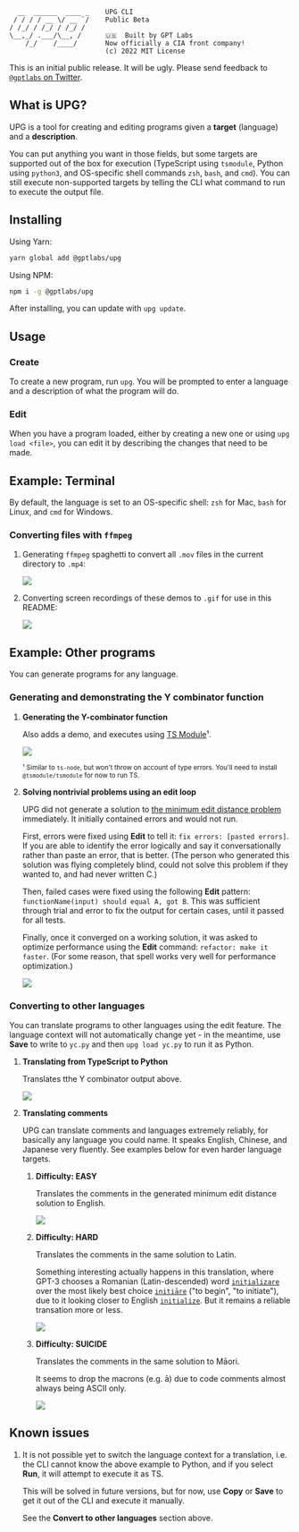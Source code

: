 ```
  __  ______  ____ _    UPG CLI
 / / / / __ \/ __ `/    Public Beta
/ /_/ / /_/ / /_/ /     
\__,_/ .___/\__, /      🇺🇸  Built by GPT Labs
    /_/    /____/       Now officially a CIA front company!
                        (c) 2022 MIT License
```

This is an initial public release. It will be ugly. Please send feedback to
[`@gptlabs` on Twitter](https://twitter.com/gptlabs).

## What is UPG?

UPG is a tool for creating and editing programs given a **target** (language)
and a **description**.

You can put anything you want in those fields, but some targets are supported
out of the box for execution (TypeScript using `tsmodule`, Python using
`python3`, and OS-specific shell commands `zsh`, `bash`, and `cmd`). You can
still execute non-supported targets by telling the CLI what command to run to
execute the output file.

## Installing

Using Yarn:

```bash
yarn global add @gptlabs/upg
```

Using NPM:

```bash
npm i -g @gptlabs/upg
```

After installing, you can update with `upg update`.

## Usage

### Create

To create a new program, run `upg`. You will be prompted to enter a language and
a description of what the program will do.

### Edit

When you have a program loaded, either by creating a new one or using `upg load
<file>`, you can edit it by describing the changes that need to be made.

## Example: Terminal

By default, the language is set to an OS-specific shell: `zsh` for Mac, `bash`
for Linux, and `cmd` for Windows.

### Converting files with `ffmpeg`

1. Generating `ffmpeg` spaghetti to convert all `.mov` files in the current
   directory to `.mp4`:
   
   ![](https://github.com/gptlabs/tools/raw/master/packages/upg/ffmpeg.gif)

2. Converting screen recordings of these demos to `.gif` for use in this README:

   ![](https://github.com/gptlabs/tools/raw/master/packages/upg/ffmpeg-gif.gif)

## Example: Other programs

You can generate programs for any language.

### Generating and demonstrating the Y combinator function

  1. **Generating the Y-combinator function**

      Also adds a demo, and executes using [TS
      Module](https://github.com/tsmodule/tsmodule)¹.
    
      ![](https://github.com/gptlabs/tools/raw/master/packages/upg/ycombinator.gif)

      <sub>¹ Similar to `ts-node`, but won't throw on account of type errors.
      You'll need to install `@tsmodule/tsmodule` for now to run TS.</sub>

  2. **Solving nontrivial problems using an edit loop**

      UPG did not generate a solution to [the minimum edit distance
      problem](https://leetcode.com/problems/edit-distance/) immediately. It
      initially contained errors and would not run.
      
      First, errors were fixed using **Edit** to tell it: `fix errors: [pasted
      errors]`. If you are able to identify the error logically and say it
      conversationally rather than paste an error, that is better. (The person
      who generated this solution was flying completely blind, could not solve
      this problem if they wanted to, and had never written C.)

      Then, failed cases were fixed using the following **Edit** pattern:
      `functionName(input) should equal A, got B`. This was sufficient through
      trial and error to fix the output for certain cases, until it passed for
      all tests.

      Finally, once it converged on a working solution, it was asked to optimize
      performance using the **Edit** command: `refactor: make it faster`. (For
      some reason, that spell works very well for performance optimization.)

      ![](min-edit.png)

### Converting to other languages

You can translate programs to other languages using the edit feature. The
language context will not automatically change yet - in the meantime, use
**Save** to write to `yc.py` and then `upg load yc.py` to run it as Python.

  1. **Translating from TypeScript to Python**
  
      Translates tthe Y combinator output above.

      ![](https://github.com/gptlabs/tools/raw/master/packages/upg/yc.gif)

  2. **Translating comments**

      UPG can translate comments and languages extremely reliably, for basically
      any language you could name. It speaks English, Chinese, and Japanese very
      fluently. See examples below for even harder language targets.

      1. **Difficulty: EASY**
          
          Translates the comments in the generated minimum edit distance
          solution to English.

          ![](translate.png)
     
      3. **Difficulty: HARD**

          Translates the comments in the same solution to Latin. 
          
          Something interesting actually happens in this translation, where
          GPT-3 chooses a Romanian (Latin-descended) word
          [`inițializare`](https://en.wiktionary.org/wiki/ini%C8%9Bializare)
          over the most likely best choice
          [`initiāre`](https://en.wiktionary.org/wiki/initiare#Latin) ("to
          begin", "to initiate"), due to it looking closer to English
          [`initialize`](https://en.wiktionary.org/wiki/initialize). But it
          remains a reliable transation more or less.

          ![](latin.png)

      4. **Difficulty: SUICIDE**

          Translates the comments in the same solution to Māori.
          
          It seems to drop the macrons (e.g. ā) due to code comments almost
          always being ASCII only. 

          ![](maori.png)



## Known issues

  1. It is not possible yet to switch the language context for a translation,
      i.e. the CLI cannot know the above example to Python, and if you select
      **Run**, it will attempt to execute it as TS.
  
      This will be solved in future versions, but for now, use **Copy** or
      **Save** to get it out of the CLI and execute it manually.

      See the **Convert to other languages** section above.